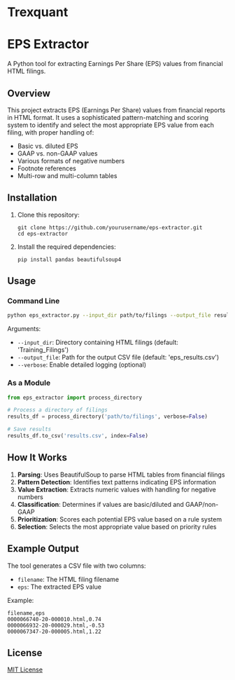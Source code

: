 # Trexquant
# EPS Extractor

A Python tool for extracting Earnings Per Share (EPS) values from financial HTML filings.

## Overview

This project extracts EPS (Earnings Per Share) values from financial reports in HTML format. It uses a sophisticated pattern-matching and scoring system to identify and select the most appropriate EPS value from each filing, with proper handling of:

- Basic vs. diluted EPS
- GAAP vs. non-GAAP values
- Various formats of negative numbers
- Footnote references
- Multi-row and multi-column tables

## Installation

1. Clone this repository:
   ```
   git clone https://github.com/yourusername/eps-extractor.git
   cd eps-extractor
   ```

2. Install the required dependencies:
   ```
   pip install pandas beautifulsoup4
   ```

## Usage

### Command Line

```bash
python eps_extractor.py --input_dir path/to/filings --output_file results.csv --verbose
```

Arguments:
- `--input_dir`: Directory containing HTML filings (default: 'Training_Filings')
- `--output_file`: Path for the output CSV file (default: 'eps_results.csv')
- `--verbose`: Enable detailed logging (optional)

### As a Module

```python
from eps_extractor import process_directory

# Process a directory of filings
results_df = process_directory('path/to/filings', verbose=False)

# Save results
results_df.to_csv('results.csv', index=False)
```

## How It Works

1. **Parsing**: Uses BeautifulSoup to parse HTML tables from financial filings
2. **Pattern Detection**: Identifies text patterns indicating EPS information
3. **Value Extraction**: Extracts numeric values with handling for negative numbers
4. **Classification**: Determines if values are basic/diluted and GAAP/non-GAAP
5. **Prioritization**: Scores each potential EPS value based on a rule system
6. **Selection**: Selects the most appropriate value based on priority rules

## Example Output

The tool generates a CSV file with two columns:
- `filename`: The HTML filing filename
- `eps`: The extracted EPS value

Example:
```
filename,eps
0000066740-20-000010.html,0.74
0000066932-20-000029.html,-0.53
0000067347-20-000005.html,1.22
```

## License

[MIT License](LICENSE)
